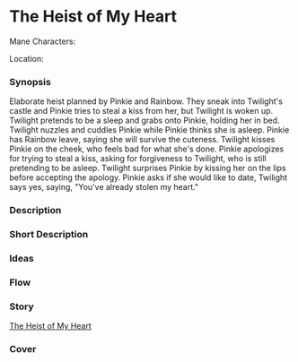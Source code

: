 # The Heist of My Heart

Mane Characters: 

Location: 

### Synopsis
Elaborate heist planned by Pinkie and Rainbow. They sneak into Twilight's castle and Pinkie tries to steal a kiss from her, but Twilight is woken up. Twilight pretends to be a sleep and grabs onto Pinkie, holding her in bed. Twilight nuzzles and cuddles Pinkie while Pinkie thinks she is asleep. Pinkie has Rainbow leave, saying she will survive the cuteness. Twilight kisses Pinkie on the cheek, who feels bad for what she's done. Pinkie apologizes for trying to steal a kiss, asking for forgiveness to Twilight, who is still pretending to be asleep. Twilight surprises Pinkie by kissing her on the lips before accepting the apology. Pinkie asks if she would like to date, Twilight says yes, saying, "You've already stolen my heart."

### Description


### Short Description


### Ideas


### Flow


### Story
[The Heist of My Heart](the-heist-of-my-heart.md)

### Cover

